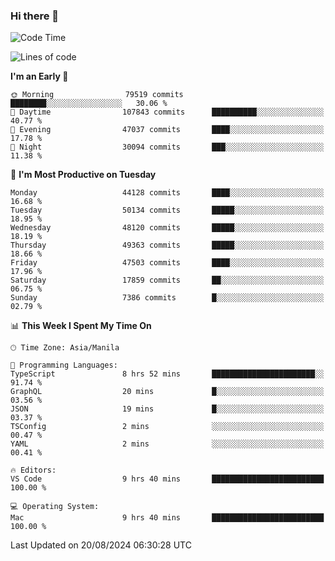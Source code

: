 ### Hi there 👋

<!--START_SECTION:waka-->
![Code Time](http://img.shields.io/badge/Code%20Time-5%2C457%20hrs%2057%20mins-blue)

![Lines of code](https://img.shields.io/badge/From%20Hello%20World%20I%27ve%20Written-118.1%20million%20lines%20of%20code-blue)

**I'm an Early 🐤** 

```text
🌞 Morning                79519 commits       ████████░░░░░░░░░░░░░░░░░   30.06 % 
🌆 Daytime                107843 commits      ██████████░░░░░░░░░░░░░░░   40.77 % 
🌃 Evening                47037 commits       ████░░░░░░░░░░░░░░░░░░░░░   17.78 % 
🌙 Night                  30094 commits       ███░░░░░░░░░░░░░░░░░░░░░░   11.38 % 
```
📅 **I'm Most Productive on Tuesday** 

```text
Monday                   44128 commits       ████░░░░░░░░░░░░░░░░░░░░░   16.68 % 
Tuesday                  50134 commits       █████░░░░░░░░░░░░░░░░░░░░   18.95 % 
Wednesday                48120 commits       █████░░░░░░░░░░░░░░░░░░░░   18.19 % 
Thursday                 49363 commits       █████░░░░░░░░░░░░░░░░░░░░   18.66 % 
Friday                   47503 commits       ████░░░░░░░░░░░░░░░░░░░░░   17.96 % 
Saturday                 17859 commits       ██░░░░░░░░░░░░░░░░░░░░░░░   06.75 % 
Sunday                   7386 commits        █░░░░░░░░░░░░░░░░░░░░░░░░   02.79 % 
```


📊 **This Week I Spent My Time On** 

```text
🕑︎ Time Zone: Asia/Manila

💬 Programming Languages: 
TypeScript               8 hrs 52 mins       ███████████████████████░░   91.74 % 
GraphQL                  20 mins             █░░░░░░░░░░░░░░░░░░░░░░░░   03.56 % 
JSON                     19 mins             █░░░░░░░░░░░░░░░░░░░░░░░░   03.37 % 
TSConfig                 2 mins              ░░░░░░░░░░░░░░░░░░░░░░░░░   00.47 % 
YAML                     2 mins              ░░░░░░░░░░░░░░░░░░░░░░░░░   00.41 % 

🔥 Editors: 
VS Code                  9 hrs 40 mins       █████████████████████████   100.00 % 

💻 Operating System: 
Mac                      9 hrs 40 mins       █████████████████████████   100.00 % 
```


 Last Updated on 20/08/2024 06:30:28 UTC
<!--END_SECTION:waka-->


<!--
**rad182/rad182** is a ✨ _special_ ✨ repository because its `README.md` (this file) appears on your GitHub profile.

Here are some ideas to get you started:

- 🔭 I’m currently working on ...
- 🌱 I’m currently learning ...
- 👯 I’m looking to collaborate on ...
- 🤔 I’m looking for help with ...
- 💬 Ask me about ...
- 📫 How to reach me: ...
- 😄 Pronouns: ...
- ⚡ Fun fact: ...
-->
